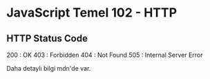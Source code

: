 # JavaScript Temel 102 - HTTP

## HTTP Status Code

200 : OK
403 : Forbidden
404 : Not Found
505 : Internal Server Error

Daha detaylı bilgi mdn'de var. 
